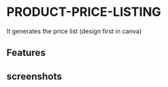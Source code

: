 # PRODUCT-PRICE-LISTING
It generates the price list (design first in canva)

## Features 

## screenshots 
